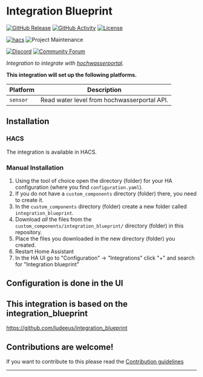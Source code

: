 # Integration Blueprint

[![GitHub Release][releases-shield]][releases]
[![GitHub Activity][commits-shield]][commits]
[![License][license-shield]](LICENSE)

[![hacs][hacsbadge]][hacs]
![Project Maintenance][maintenance-shield]

[![Discord][discord-shield]][discord]
[![Community Forum][forum-shield]][forum]

_Integration to integrate with [hochwasserportal][hochwasserportal]._

**This integration will set up the following platforms.**

| Platform | Description                                 |
| -------- | ------------------------------------------- |
| `sensor` | Read water level from hochwasserportal API. |

## Installation

### HACS

The integration is available in HACS.

### Manual Installation

1. Using the tool of choice open the directory (folder) for your HA configuration (where you find `configuration.yaml`).
1. If you do not have a `custom_components` directory (folder) there, you need to create it.
1. In the `custom_components` directory (folder) create a new folder called `integration_blueprint`.
1. Download _all_ the files from the `custom_components/integration_blueprint/` directory (folder) in this repository.
1. Place the files you downloaded in the new directory (folder) you created.
1. Restart Home Assistant
1. In the HA UI go to "Configuration" -> "Integrations" click "+" and search for "Integration blueprint"

## Configuration is done in the UI

<!---->

## This integration is based on the integration_blueprint

https://github.com/ludeeus/integration_blueprint

## Contributions are welcome!

If you want to contribute to this please read the [Contribution guidelines](CONTRIBUTING.md)

---

[hochwasserportal]: https://www.hochwasserzentralen.de/
[commits-shield]: https://img.shields.io/github/commit-activity/y/embeddedfiedel/ha-lhp.svg?style=for-the-badge
[commits]: https://github.com/embeddedfiedel/ha-lhp/commits/main
[hacs]: https://github.com/hacs/integration
[hacsbadge]: https://img.shields.io/badge/HACS-Custom-orange.svg?style=for-the-badge
[discord]: https://discord.gg/Qa5fW2R
[discord-shield]: https://img.shields.io/discord/330944238910963714.svg?style=for-the-badge
[exampleimg]: example.png
[forum-shield]: https://img.shields.io/badge/community-forum-brightgreen.svg?style=for-the-badge
[forum]: https://community.home-assistant.io/
[license-shield]: https://img.shields.io/github/license/embeddedfiedel/ha-lhp.svg?style=for-the-badge
[maintenance-shield]: https://img.shields.io/badge/maintainer-embeddedfiedel-blue.svg?style=for-the-badge
[releases-shield]: https://img.shields.io/github/release/embeddedfiedel/ha-lhp.svg?style=for-the-badge
[releases]: https://github.com/embeddedfiedel/ha-lhp/releases
